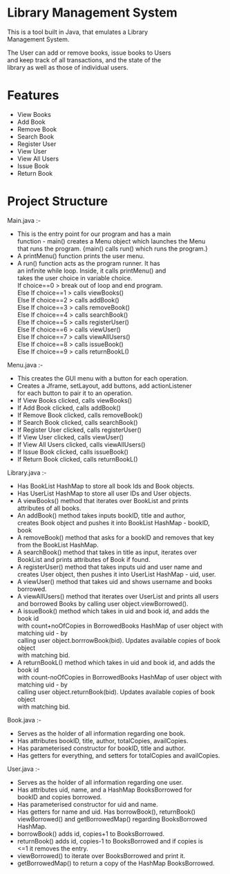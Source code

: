 # Library Management System

This is a tool built in Java, that emulates a Library <br>
Management System. <br>

The User can add or remove books, issue books to Users <br>
and keep track of all transactions, and the state of the <br>
library as well as those of individual users.

# Features 

- View Books <br>
- Add Book <br>
- Remove Book <br>
- Search Book <br>
- Register User <br>
- View User <br>
- View All Users <br>
- Issue Book <br>
- Return Book <br>

# Project Structure

Main.java :-
- This is the entry point for our program and has a main <br>
function - main() creates a Menu object which launches the Menu <br>
that runs the program. {main() calls run() which runs the program.} <br>
- A printMenu() function prints the user menu. <br>
- A run() function acts as the program runner. It has <br> 
an infinite while loop. Inside, it calls printMenu() and <br>
takes the user choice in variable choice. <br>
If choice==0 > break out of loop and end program. <br>
Else If choice==1 > calls viewBooks() <br>
Else If choice==2 > calls addBook() <br>
Else If choice==3 > calls removeBook() <br>
Else If choice==4 > calls searchBook() <br>
Else If choice==5 > calls registerUser() <br>
Else If choice==6 > calls viewUser() <br>
Else If choice==7 > calls viewAllUsers() <br>
Else If choice==8 > calls issueBook() <br>
Else If choice==9 > calls returnBookL() <br>

Menu.java :-
- This creates the GUI menu with a button for each operation. <br>
- Creates a Jframe, setLayout, add buttons, add actionListener <br>
for each button to pair it to an operation. <br>
- If View Books clicked, calls viewBooks() <br>
- If Add Book clicked, calls addBook() <br>
- If Remove Book clicked, calls removeBook() <br>
- If Search Book clicked, calls searchBook() <br>
- If Register User clicked, calls registerUser() <br>
- If View User clicked, calls viewUser() <br>
- If View All Users clicked, calls viewAllUsers() <br>
- If Issue Book clicked, calls issueBook() <br>
- If Return Book clicked, calls returnBookL() <br>

Library.java :-
- Has BookList HashMap to store all book Ids and Book objects. <br>
- Has UserList HashMap to store all user IDs and User objects. <br>
- A viewBooks() method that iterates over BookList and prints <br>
attributes of all books. <br>
- An addBook() method takes inputs bookID, title and author, <br>
creates Book object and pushes it into BookList HashMap - bookID, book <br>
- A removeBook() method that asks for a bookID and removes that key <br>
from the BookList HashMap. <br>
- A searchBook() method that takes in title as input, iterates over <br>
BookList and prints attributes of Book if found. <br>
- A registerUser() method that takes inputs uid and user name and <br>
creates User object, then pushes it into UserList HashMap - uid, user. <br>
- A viewUser() method that takes uid and shows username and books borrowed. <br>
- A viewAllUsers() method that iterates over UserList and prints all users <br>
and borrowed Books by calling user object.viewBorrowed(). <br>
- A issueBook() method which takes in uid and book id, and adds the book id <br>
with count+noOfCopies in BorrowedBooks HashMap of user object with matching uid - by <br>
calling user object.borrrowBook(bid). Updates available copies of book object <br>
with matching bid. <br>
- A returnBookL() method which takes in uid and book id, and adds the book id <br>
with count-noOfCopies in BorrowedBooks HashMap of user object with matching uid - by <br>
calling user object.returnBook(bid). Updates available copies of book object <br>
with matching bid. <br>

Book.java :- <br>
- Serves as the holder of all information regarding one book. <br>
- Has attributes bookID, title, author, totalCopies, availCopies. <br>
- Has parameterised constructor for bookID, title and author. <br>
- Has getters for everything, and setters for totalCopies and availCopies.

User.java :-
- Serves as the holder of all information regarding one user. <br>
- Has attributes uid, name, and a HashMap BooksBorrowed for <br>
bookID and copies borrowed. <br>
- Has parameterised constructor for uid and name. <br>
- Has getters for name and uid. Has borrowBook(), returnBook() <br>
viewBorrowed() and getBorrowedMap() regarding BooksBorrowed HashMap. <br>
- borrowBook() adds id, copies+1 to BooksBorrowed. <br>
- returnBook() adds id, copies-1 to BooksBorrowed and if copies is <br>
<=1 it removes the entry. <br>
- viewBorrowed() to iterate over BooksBorrowed and print it. <br>
- getBorrowedMap() to return a copy of the HashMap BooksBorrowed. 